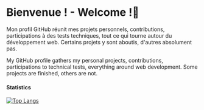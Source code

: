# Bienvenue ! - Welcome !👋

Mon profil GitHub réunit mes projets personnels, contributions, participations à des tests techniques, tout ce qui tourne autour du développement web. Certains projets y sont aboutis, d'autres absolument pas.

My GitHub profile gathers my personal projects, contributions, participations to technical tests, everything around web development. Some projects are finished, others are not.

#### Statistics

[![Top Langs](https://github-readme-stats.vercel.app/api/top-langs/?username=YsarocK&layout=compact)](https://github.com/anuraghazra/github-readme-stats)

